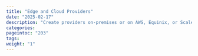 ```yaml
---
title: "Edge and Cloud Providers"
date: "2025-02-17"
description: "Create providers on-premises or on AWS, Equinix, or Scaleway"
categories:
pageintoc: "203"
tags:
weight: "1"
---
```


<!--# Edge and Cloud Providers -->

